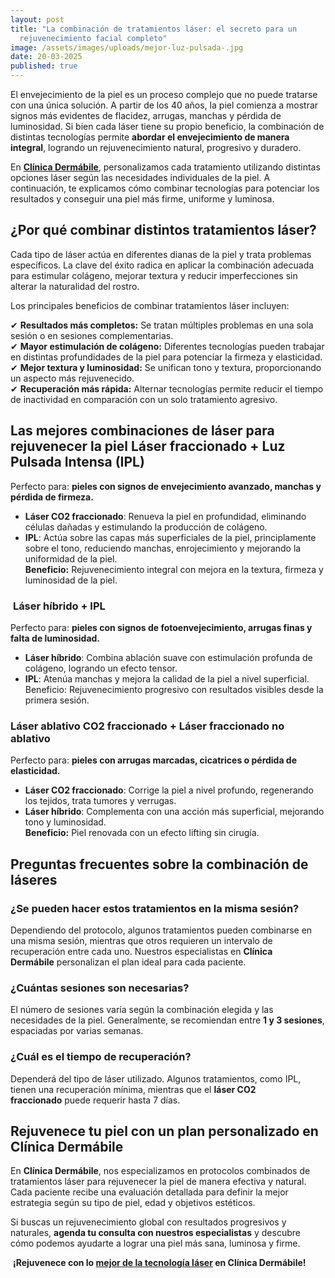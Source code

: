 ```yaml
---
layout: post
title: "La combinación de tratamientos láser: el secreto para un
  rejuvenecimiento facial completo"
image: /assets/images/uploads/mejor-luz-pulsada-.jpg
date: 20-03-2025
published: true
---
```

El envejecimiento de la piel es un proceso complejo que no puede tratarse con una única solución. A partir de los 40 años, la piel comienza a mostrar signos más evidentes de flacidez, arrugas, manchas y pérdida de luminosidad. Si bien cada láser tiene su propio beneficio, la combinación de distintas tecnologías permite **abordar el envejecimiento de manera integral**, logrando un rejuvenecimiento natural, progresivo y duradero.

En **[Clínica Dermábile](https://www.dermabile.es/la-clinica)**, personalizamos cada tratamiento utilizando distintas opciones láser según las necesidades individuales de la piel. A continuación, te explicamos cómo combinar tecnologías para potenciar los resultados y conseguir una piel más firme, uniforme y luminosa.

## **¿Por qué combinar distintos tratamientos láser?**

Cada tipo de láser actúa en diferentes dianas de la piel y trata problemas específicos. La clave del éxito radica en aplicar la combinación adecuada para estimular colágeno, mejorar textura y reducir imperfecciones sin alterar la naturalidad del rostro.

Los principales beneficios de combinar tratamientos láser incluyen:

✔ **Resultados más completos:** Se tratan múltiples problemas en una sola sesión o en sesiones complementarias.\
✔ **Mayor estimulación de colágeno:** Diferentes tecnologías pueden trabajar en distintas profundidades de la piel para potenciar la firmeza y elasticidad.\
✔ **Mejor textura y luminosidad:** Se unifican tono y textura, proporcionando un aspecto más rejuvenecido.\
✔ **Recuperación más rápida:** Alternar tecnologías permite reducir el tiempo de inactividad en comparación con un solo tratamiento agresivo.

## **Las mejores combinaciones de láser para rejuvenecer la piel** **Láser fraccionado + Luz Pulsada Intensa (IPL)**

Perfecto para: **pieles con signos de envejecimiento avanzado, manchas y pérdida de firmeza.**

* **Láser CO2 fraccionado**: Renueva la piel en profundidad, eliminando células dañadas y estimulando la producción de colágeno.
* **IPL**: Actúa sobre las capas más superficiales de la piel, principlamente sobre el tono, reduciendo manchas, enrojecimiento y mejorando la uniformidad de la piel.\
  **Beneficio:** Rejuvenecimiento integral con mejora en la textura, firmeza y luminosidad de la piel.

###  **Láser híbrido + IPL**

Perfecto para: **pieles con signos de fotoenvejecimiento, arrugas finas y falta de luminosidad.**

* **Láser híbrido**: Combina ablación suave con estimulación profunda de colágeno, logrando un efecto tensor.
* **IPL**: Atenúa manchas y mejora la calidad de la piel a nivel superficial. Beneficio: Rejuvenecimiento progresivo con resultados visibles desde la primera sesión.

### **Láser ablativo CO2 fraccionado + Láser fraccionado no ablativo**

Perfecto para: **pieles con arrugas marcadas, cicatrices o pérdida de elasticidad.**

* **Láser CO2 fraccionado**: Corrige la piel a nivel profundo, regenerando los tejidos, trata tumores y verrugas.
* **Láser híbrido**: Complementa con una acción más superficial, mejorando tono y luminosidad.\
   **Beneficio:** Piel renovada con un efecto lifting sin cirugía.

## **Preguntas frecuentes sobre la combinación de láseres**

### ¿Se pueden hacer estos tratamientos en la misma sesión?

Dependiendo del protocolo, algunos tratamientos pueden combinarse en una misma sesión, mientras que otros requieren un intervalo de recuperación entre cada uno. Nuestros especialistas en **Clínica Dermábile** personalizan el plan ideal para cada paciente.

### ¿Cuántas sesiones son necesarias?

El número de sesiones varía según la combinación elegida y las necesidades de la piel. Generalmente, se recomiendan entre **1 y 3 sesiones**, espaciadas por varias semanas.

### ¿Cuál es el tiempo de recuperación?

Dependerá del tipo de láser utilizado. Algunos tratamientos, como IPL, tienen una recuperación mínima, mientras que el **láser CO2 fraccionado** puede requerir hasta 7 días.

## **Rejuvenece tu piel con un plan personalizado en Clínica Dermábile**

En **Clínica Dermábile**, nos especializamos en protocolos combinados de tratamientos láser para rejuvenecer la piel de manera efectiva y natural. Cada paciente recibe una evaluación detallada para definir la mejor estrategia según su tipo de piel, edad y objetivos estéticos.

Si buscas un rejuvenecimiento global con resultados progresivos y naturales, **agenda tu consulta con nuestros especialistas** y descubre cómo podemos ayudarte a lograr una piel más sana, luminosa y firme.

 **¡Rejuvenece con lo [mejor de la tecnología láser](https://www.dermabile.es/tratamientos/rejuvenecimiento-facial-youlaser-prime/) en Clínica Dermábile!**